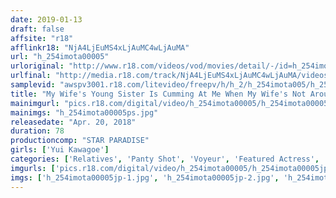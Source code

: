 ```yaml
---
date: 2019-01-13
draft: false
affsite: "r18"
afflinkr18: "NjA4LjEuMS4xLjAuMC4wLjAuMA"
url: "h_254imota00005"
urloriginal: "http://www.r18.com/videos/vod/movies/detail/-/id=h_254imota00005"
urlfinal: "http://media.r18.com/track/NjA4LjEuMS4xLjAuMC4wLjAuMA/videos/vod/movies/detail/-/id=h_254imota00005"
samplevid: "awspv3001.r18.com/litevideo/freepv/h/h_2/h_254imota005/h_254imota005_dmb_w.mp4"
title: "My Wife's Young Sister Is Cumming At Me When My Wife's Not Around! Peeping Videos Of Incest Sex With A Horny Bitch Little Sister Who Is At Her Sexual Peak Yui Kawagoe"
mainimgurl: "pics.r18.com/digital/video/h_254imota00005/h_254imota00005ps.jpg"
mainimgs: "h_254imota00005ps.jpg"
releasedate: "Apr. 20, 2018"
duration: 78
productioncomp: "STAR PARADISE"
girls: ['Yui Kawagoe']
categories: ['Relatives', 'Panty Shot', 'Voyeur', 'Featured Actress', 'Titty Fuck', 'Hi-Def']
imgurls: ['pics.r18.com/digital/video/h_254imota00005/h_254imota00005jp-1.jpg', 'pics.r18.com/digital/video/h_254imota00005/h_254imota00005jp-2.jpg', 'pics.r18.com/digital/video/h_254imota00005/h_254imota00005jp-3.jpg', 'pics.r18.com/digital/video/h_254imota00005/h_254imota00005jp-4.jpg', 'pics.r18.com/digital/video/h_254imota00005/h_254imota00005jp-5.jpg', 'pics.r18.com/digital/video/h_254imota00005/h_254imota00005jp-6.jpg', 'pics.r18.com/digital/video/h_254imota00005/h_254imota00005jp-7.jpg', 'pics.r18.com/digital/video/h_254imota00005/h_254imota00005jp-8.jpg', 'pics.r18.com/digital/video/h_254imota00005/h_254imota00005jp-9.jpg', 'pics.r18.com/digital/video/h_254imota00005/h_254imota00005jp-10.jpg', 'pics.r18.com/digital/video/h_254imota00005/h_254imota00005jp-11.jpg', 'pics.r18.com/digital/video/h_254imota00005/h_254imota00005jp-12.jpg', 'pics.r18.com/digital/video/h_254imota00005/h_254imota00005jp-13.jpg', 'pics.r18.com/digital/video/h_254imota00005/h_254imota00005jp-14.jpg', 'pics.r18.com/digital/video/h_254imota00005/h_254imota00005jp-15.jpg', 'pics.r18.com/digital/video/h_254imota00005/h_254imota00005jp-16.jpg', 'pics.r18.com/digital/video/h_254imota00005/h_254imota00005jp-17.jpg', 'pics.r18.com/digital/video/h_254imota00005/h_254imota00005jp-18.jpg', 'pics.r18.com/digital/video/h_254imota00005/h_254imota00005jp-19.jpg', 'pics.r18.com/digital/video/h_254imota00005/h_254imota00005jp-20.jpg']
imgs: ['h_254imota00005jp-1.jpg', 'h_254imota00005jp-2.jpg', 'h_254imota00005jp-3.jpg', 'h_254imota00005jp-4.jpg', 'h_254imota00005jp-5.jpg', 'h_254imota00005jp-6.jpg', 'h_254imota00005jp-7.jpg', 'h_254imota00005jp-8.jpg', 'h_254imota00005jp-9.jpg', 'h_254imota00005jp-10.jpg', 'h_254imota00005jp-11.jpg', 'h_254imota00005jp-12.jpg', 'h_254imota00005jp-13.jpg', 'h_254imota00005jp-14.jpg', 'h_254imota00005jp-15.jpg', 'h_254imota00005jp-16.jpg', 'h_254imota00005jp-17.jpg', 'h_254imota00005jp-18.jpg', 'h_254imota00005jp-19.jpg', 'h_254imota00005jp-20.jpg']
---
```

